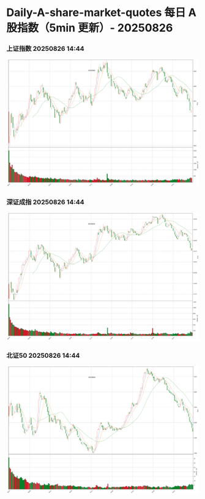 
# Daily-A-share-market-quotes 每日 A 股指数（5min 更新）- 20250826

### 上证指数 20250826 14:44
![](./fig/2025/8/20250826-sh000001.png)

### 深证成指 20250826 14:44
![](./fig/2025/8/20250826-sz399001.png)

### 北证50 20250826 14:44
![](./fig/2025/8/20250826-bj899050.png)
